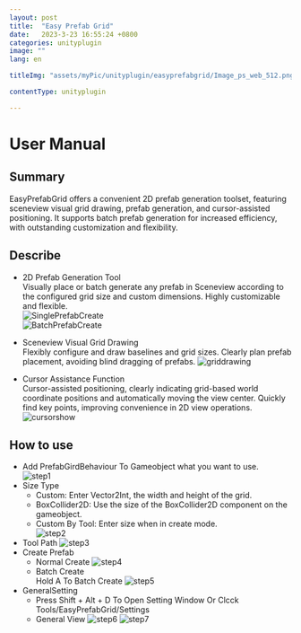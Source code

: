 ```yaml
---
layout: post
title:  "Easy Prefab Grid"
date:   2023-3-23 16:55:24 +0800
categories: unityplugin
image: ""
lang: en

titleImg: "assets/myPic/unityplugin/easyprefabgrid/Image_ps_web_512.png"

contentType: unityplugin

---
```



# User Manual

## Summary
EasyPrefabGrid offers a convenient 2D prefab generation toolset, featuring sceneview visual grid drawing, prefab generation, and cursor-assisted positioning. It supports batch prefab generation for increased efficiency, with outstanding customization and flexibility.

## Describe
* 2D Prefab Generation Tool  
Visually place or batch generate any prefab in Sceneview according to the configured grid size and custom dimensions. Highly customizable and flexible.  
![SinglePrefabCreate]({{site.baseurl}}/assets/myPic/unityplugin/easyprefabgrid/singleprefabcreate.gif)  
![BatchPrefabCreate]({{site.baseurl}}/assets/myPic/unityplugin/easyprefabgrid/batchprefabcreate.gif)  

* Sceneview Visual Grid Drawing  
Flexibly configure and draw baselines and grid sizes. Clearly plan prefab placement, avoiding blind dragging of prefabs.
![griddrawing]({{site.baseurl}}/assets/myPic/unityplugin/easyprefabgrid/griddrawing.png)  

* Cursor Assistance Function  
Cursor-assisted positioning, clearly indicating grid-based world coordinate positions and automatically moving the view center. Quickly find key points, improving convenience in 2D view operations.
![cursorshow]({{site.baseurl}}/assets/myPic/unityplugin/easyprefabgrid/cursorshow.png)  

## How to use
* Add PrefabGirdBehaviour To Gameobject what you want to use.  
![step1]({{site.baseurl}}/assets/myPic/unityplugin/easyprefabgrid/howtouse/step1.jpg)  
* Size Type
    * Custom: Enter Vector2Int, the width and height of the grid.  
    * BoxCollider2D: Use the size of the BoxCollider2D component on the gameobject.  
    * Custom By Tool: Enter size when in create mode.  
    ![step2]({{site.baseurl}}/assets/myPic/unityplugin/easyprefabgrid/howtouse/step2.png)  
* Tool Path
![step3]({{site.baseurl}}/assets/myPic/unityplugin/easyprefabgrid/howtouse/step3.png)
* Create Prefab
    * Normal Create
    ![step4]({{site.baseurl}}/assets/myPic/unityplugin/easyprefabgrid/howtouse/step4.png)
    * Batch Create  
    Hold A To Batch Create
    ![step5]({{site.baseurl}}/assets/myPic/unityplugin/easyprefabgrid/howtouse/step5.png)
* GeneralSetting  
    * Press Shift + Alt + D To Open Setting Window Or Clcck Tools/EasyPrefabGrid/Settings
    * General View
    ![step6]({{site.baseurl}}/assets/myPic/unityplugin/easyprefabgrid/howtouse/step6.png)
    ![step7]({{site.baseurl}}/assets/myPic/unityplugin/easyprefabgrid/howtouse/step7.png)

